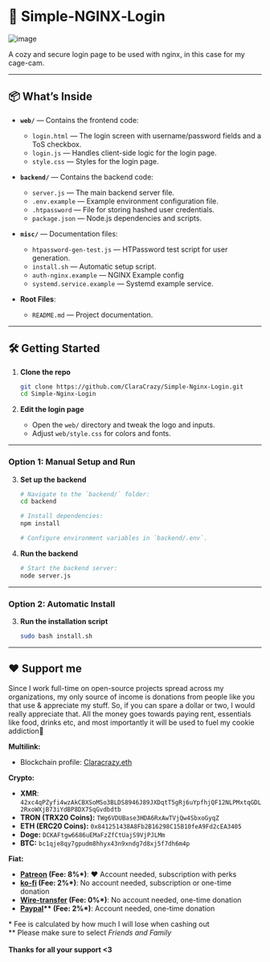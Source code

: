 # 🐾 Simple-NGINX‑Login

![image](https://github.com/user-attachments/assets/58cf67e3-aae1-45c8-a4d3-c7c9f6cba84d)

A cozy and secure login page to be used with nginx, in this case for my cage-cam. 

---

## 📦 What’s Inside

* **`web/`** — Contains the frontend code:
  - `login.html` — The login screen with username/password fields and a ToS checkbox.
  - `login.js` — Handles client-side logic for the login page.
  - `style.css` — Styles for the login page.

* **`backend/`** — Contains the backend code:
  - `server.js` — The main backend server file.
  - `.env.example` — Example environment configuration file.
  - `.htpassword` — File for storing hashed user credentials.
  - `package.json` — Node.js dependencies and scripts.

* **`misc/`** — Documentation files:
  - `htpassword-gen-test.js` — HTPassword test script for user generation.
  - `install.sh` — Automatic setup script.
  - `auth-nginx.example` — NGINX Example config
  - `systemd.service.example` — Systemd example service.

* **Root Files**:
  - `README.md` — Project documentation.

---

## 🛠️ Getting Started

1. **Clone the repo**

   ```bash
   git clone https://github.com/ClaraCrazy/Simple-Nginx-Login.git
   cd Simple-Nginx-Login
   ```

2. **Edit the login page**

   * Open the `web/` directory and tweak the logo and inputs.
   * Adjust `web/style.css` for colors and fonts.

---

### Option 1: Manual Setup and Run

3. **Set up the backend**

   ```bash
   # Navigate to the `backend/` folder:
   cd backend

   # Install dependencies:
   npm install

   # Configure environment variables in `backend/.env`.
   ```

4. **Run the backend**

   ```bash
   # Start the backend server:
   node server.js
   ```

---

### Option 2: Automatic Install

3. **Run the installation script**

   ```bash
   sudo bash install.sh
   ```

---

## ❤️ Support me

<!--
Pwease support me >.<
-->  

<p>Since I work full-time on open-source projects spread across my organizations, my only source of income is donations from people like you that use & appreciate my stuff. So, if you can spare a dollar or two, I would really appreciate that. All the money goes towards paying rent, essentials like food, drinks etc, and most importantly it will be used to fuel my cookie addiction🍪<br></p>

**Multilink:**
- Blockchain profile: [Claracrazy.eth](https://profile.crazyco.xyz)<br>

**Crypto:**
- **XMR**: `42xc4qPZyfi4wzAkCBXSoMSo3BLDS8946J89JXDqtT5gRj6uYpfhjQF12NLPMxtqGDL2RxoWXjB73iYdBP8DX7SqGvdbdtb`<br>
- **TRON (TRX20 Coins):** `TWg6VDUBase3HDA6RxAwTVjQw4SbxoGyqZ`<br>
- **ETH (ERC20 Coins):** `0x841251438A8Fb2B16298C15B10feA9Fd2cEA3405`<br>
- **Doge:** `DCKAFtgw6686uEMaFzZfCtUajS9VjPJLMm`<br>
- **BTC:** `bc1qje8qy7gpudm8hhyx43n9xndg7d8xj5f7dh6m4p`<br>

**Fiat:**
- **[Patreon](https://patreon.com/crazyco) (Fee: 8%\*)**: ❤️ Account needed, subscription with perks
- **[ko-fi](https://ko-fi.com/crazyco) (Fee: 2%\*)**: No account needed, subscription or one-time donation
- **[Wire-transfer](https://bunq.me/ClaraCrazy) (Fee: 0%\*)**: No account needed, one-time donation
- **[Paypal](https://paypal.me/ClaraCrazy)\*\* (Fee: 2%\*)**: Account needed, one-time donation

\* Fee is calculated by how much I will lose when cashing out<br>
\*\* Please make sure to select *Friends and Family*<br><br>
**Thanks for all your support <3**

